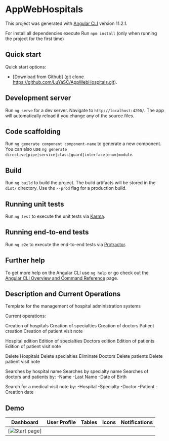 
# AppWebHospitals

This project was generated with [Angular CLI](https://github.com/angular/angular-cli) version 11.2.1.

For install all dependencies execute Run `npm install` (only when running the project for the first time)

## Quick start

Quick start options:

- [Download from Github] (git clone https://github.com/LuYaSC/AppWebHospitals.git).

## Development server

Run `ng serve` for a dev server. Navigate to `http://localhost:4200/`. The app will automatically reload if you change any of the source files.

## Code scaffolding

Run `ng generate component component-name` to generate a new component. You can also use `ng generate directive|pipe|service|class|guard|interface|enum|module`.

## Build

Run `ng build` to build the project. The build artifacts will be stored in the `dist/` directory. Use the `--prod` flag for a production build.

## Running unit tests

Run `ng test` to execute the unit tests via [Karma](https://karma-runner.github.io).

## Running end-to-end tests

Run `ng e2e` to execute the end-to-end tests via [Protractor](http://www.protractortest.org/).

## Further help

To get more help on the Angular CLI use `ng help` or go check out the [Angular CLI Overview and Command Reference](https://angular.io/cli) page.

## Description and Current Operations

Template for the management of hospital administration systems

Current operations:

Creation of hospitals
Creation of specialties
Creation of doctors
Patient creation
Creation of patient visit note

Hospital edition
Edition of specialties
Doctors edition
Edition of patients
Edition of patient visit note

Delete Hospitals
Delete specialties
Eliminate Doctors
Delete patients
Delete patient visit note

Searches by hospital name
Searches by specialty name
Searches of doctors and patients by:
  -Name
  -Last Name
  -Date of Birth

Search for a medical visit note by:
  -Hospital
  -Specialty
  -Doctor
  -Patient
  -Creation date

## Demo

| Dashboard | User Profile | Tables | Icons | Notifications |
| --- | --- | --- | --- | --- |
| [![Start page](https://drive.google.com/file/d/1g_hO7jC3U4PkQ8P8MN6qKTbP0zyVj0nt/view)]



